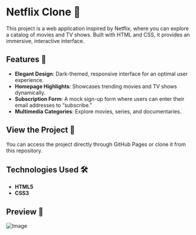 # Netflix Clone 🎥

This project is a web application inspired by Netflix, where you can explore a catalog of movies and TV shows.
Built with HTML and CSS, it provides an immersive, interactive interface.

## **Features 🌟**
- **Elegant Design**: Dark-themed, responsive interface for an optimal user experience.
- **Homepage Highlights**: Showcases trending movies and TV shows dynamically.
- **Subscription Form**: A mock sign-up form where users can enter their email addresses to “subscribe.”
- **Multimedia Categories**: Explore movies, series, and documentaries.

## **View the Project 🚀**
You can access the project directly through GitHub Pages or clone it from this repository.

## **Technologies Used 🛠**
- **HTML5**
- **CSS3**

## **Preview 👀**

![Image](https://github.com/user-attachments/assets/dd891232-d3b8-4ef9-bc2d-267a135b9275)

